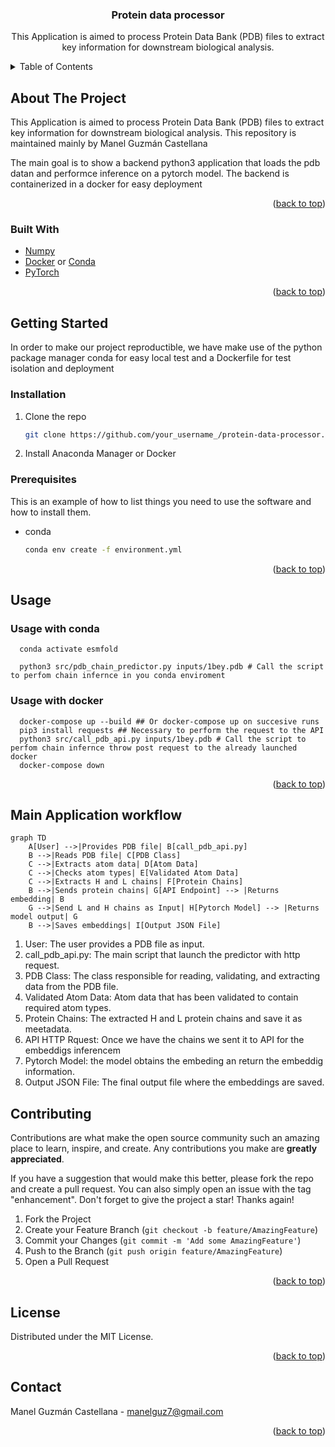 <div id="top"></div>

  <h3 align="center">Protein data processor</h3>

  <p align="center">
    This Application is aimed to process Protein Data Bank (PDB) files to extract key information for downstream biological analysis.
  </p>
</div>



<!-- TABLE OF CONTENTS -->
<details>
  <summary>Table of Contents</summary>
  <ol>
    <li>
      <a href="#about-the-project">About The Project</a>
      <ul>
        <li><a href="#built-with">Built With</a></li>
      </ul>
    </li>
    <li>
      <a href="#getting-started">Getting Started</a>
      <ul>
        <li><a href="#installation">Installation</a></li>
        <li><a href="#prerequisites">Prerequisites</a></li>
      </ul>
    </li>
    <li><a href="#usage">Usage</a></li>
    <li><a href="#contributing">Contributing</a></li>
    <li><a href="#license">License</a></li>
    <li><a href="#contact">Contact</a></li>
    <li><a href="#acknowledgments">Acknowledgments</a></li>
  </ol>
</details>



<!-- ABOUT THE PROJECT -->
## About The Project

This Application is aimed to process Protein Data Bank (PDB) files to extract key information for downstream biological analysis. This repository is maintained mainly by Manel Guzmán Castellana

The main goal is to show a backend python3 application that loads the pdb datan and performce inference on a pytorch model. The backend is containerized in a docker for easy deployment


<p align="right">(<a href="#top">back to top</a>)</p>



### Built With

* [Numpy](https://numpy.org/)
* [Docker](https://docker.com/) or [Conda](https://anaconda.org/)
* [PyTorch](https://pytorch.org/)


<p align="right">(<a href="#top">back to top</a>)</p>



<!-- GETTING STARTED -->
## Getting Started

In order to make our project reproductible, we have make use of the python package manager conda for easy local test and a Dockerfile for test isolation and deployment

### Installation

1. Clone the repo
   ```sh
   git clone https://github.com/your_username_/protein-data-processor.git
   ```
2. Install Anaconda Manager or Docker

### Prerequisites

This is an example of how to list things you need to use the software and how to install them.
* conda
  ```sh
  conda env create -f environment.yml
  ```

<p align="right">(<a href="#top">back to top</a>)</p>



<!-- USAGE EXAMPLES -->
## Usage
### Usage with conda
  ```
    conda activate esmfold

    python3 src/pdb_chain_predictor.py inputs/1bey.pdb # Call the script to perfom chain infernce in you conda enviroment
  ```

### Usage with docker
  ```
    docker-compose up --build ## Or docker-compose up on succesive runs
    pip3 install requests ## Necessary to perform the request to the API
    python3 src/call_pdb_api.py inputs/1bey.pdb # Call the script to perfom chain infernce throw post request to the already launched docker
    docker-compose down
  ```

<p align="right">(<a href="#top">back to top</a>)</p>

## Main Application workflow

```mermaid
graph TD
    A[User] -->|Provides PDB file| B[call_pdb_api.py]
    B -->|Reads PDB file| C[PDB Class]
    C -->|Extracts atom data| D[Atom Data]
    C -->|Checks atom types| E[Validated Atom Data]
    C -->|Extracts H and L chains| F[Protein Chains]
    B -->|Sends protein chains| G[API Endpoint] --> |Returns embedding| B
    G -->|Send L and H chains as Input| H[Pytorch Model] --> |Returns model output| G
    B -->|Saves embeddings| I[Output JSON File]
```

1. User: The user provides a PDB file as input.
2. call_pdb_api.py: The main script that launch the predictor with http request.
3. PDB Class: The class responsible for reading, validating, and extracting data from the PDB file.
5. Validated Atom Data: Atom data that has been validated to contain required atom types.
6. Protein Chains: The extracted H and L protein chains and save it as meetadata.
7. API HTTP Rquest: Once we have the chains we sent it to API for the embeddigs inferencem
8. Pytorch Model: the model obtains the embeding an return the embeddig information.
9. Output JSON File: The final output file where the embeddings are saved.

<!-- CONTRIBUTING -->
## Contributing

Contributions are what make the open source community such an amazing place to learn, inspire, and create. Any contributions you make are **greatly appreciated**.

If you have a suggestion that would make this better, please fork the repo and create a pull request. You can also simply open an issue with the tag "enhancement".
Don't forget to give the project a star! Thanks again!

1. Fork the Project
2. Create your Feature Branch (`git checkout -b feature/AmazingFeature`)
3. Commit your Changes (`git commit -m 'Add some AmazingFeature'`)
4. Push to the Branch (`git push origin feature/AmazingFeature`)
5. Open a Pull Request

<p align="right">(<a href="#top">back to top</a>)</p>



<!-- LICENSE -->
## License

Distributed under the MIT License.

<p align="right">(<a href="#top">back to top</a>)</p>



<!-- CONTACT -->
## Contact


Manel Guzmán Castellana - manelguz7@gmail.com

<p align="right">(<a href="#top">back to top</a>)</p>



<!-- MARKDOWN LINKS & IMAGES -->
<!-- https://www.markdownguide.org/basic-syntax/#reference-style-links -->
[contributors-shield]: https://img.shields.io/github/contributors/othneildrew/Best-README-Template.svg?style=for-the-badge
[contributors-url]: https://github.com/othneildrew/Best-README-Template/graphs/contributors
[forks-shield]: https://img.shields.io/github/forks/othneildrew/Best-README-Template.svg?style=for-the-badge
[forks-url]: https://github.com/othneildrew/Best-README-Template/network/members
[stars-shield]: https://img.shields.io/github/stars/othneildrew/Best-README-Template.svg?style=for-the-badge
[stars-url]: https://github.com/othneildrew/Best-README-Template/stargazers
[issues-shield]: https://img.shields.io/github/issues/othneildrew/Best-README-Template.svg?style=for-the-badge
[issues-url]: https://github.com/othneildrew/Best-README-Template/issues
[license-shield]: https://img.shields.io/github/license/othneildrew/Best-README-Template.svg?style=for-the-badge
[license-url]: https://github.com/othneildrew/Best-README-Template/blob/master/LICENSE.txt
[linkedin-shield]: https://img.shields.io/badge/-LinkedIn-black.svg?style=for-the-badge&logo=linkedin&colorB=555
[linkedin-url]: https://linkedin.com/in/othneildrew
[product-screenshot]: images/screenshot.png